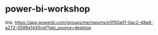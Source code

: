 # power-bi-workshop

link: https://app.powerbi.com/groups/me/reports/e5f50a01-0ac2-48a8-a272-0599a1445cef?pbi_source=desktop
